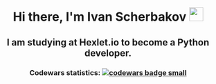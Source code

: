 <h1 align="center">Hi there, I'm Ivan Scherbakov
<img src="https://github.com/blackcater/blackcater/raw/main/images/Hi.gif" width="32" height="32"/></h1>
<h2 align="center">I am studying at Hexlet.io to become a Python developer.</h2>
<h3 align="center">Codewars statistics: </a> <a target="_blank" href="https://www.codewars.com/r/C6HkBg"><img src="https://www.codewars.com/users/BobKelsoGIT/badges/micro" alt="codewars badge small" /></h3x>
